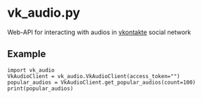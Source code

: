 # vk_audio.py
Web-API for interacting with audios in [vkontakte](https://vk.com) social network

## Example
```python3
import vk_audio
VkAudioClient = vk_audio.VkAudioClient(access_token="")
popular_audios = VkAudioClient.get_popular_audios(count=100)
print(popular_audios)
```
